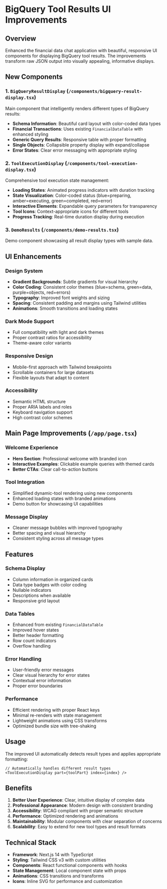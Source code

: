 # BigQuery Tool Results UI Improvements

## Overview

Enhanced the financial data chat application with beautiful, responsive UI components for displaying BigQuery tool results. The improvements transform raw JSON output into visually appealing, informative displays.

## New Components

### 1. `BigQueryResultDisplay` (`/components/bigquery-result-display.tsx`)

Main component that intelligently renders different types of BigQuery results:

- **Schema Information**: Beautiful card layout with color-coded data types
- **Financial Transactions**: Uses existing `FinancialDataTable` with enhanced styling  
- **Generic Query Results**: Responsive table with proper formatting
- **Single Objects**: Collapsible property display with expand/collapse
- **Error States**: Clear error messaging with appropriate styling

### 2. `ToolExecutionDisplay` (`/components/tool-execution-display.tsx`)

Comprehensive tool execution state management:

- **Loading States**: Animated progress indicators with duration tracking
- **State Visualization**: Color-coded status (blue=preparing, amber=executing, green=completed, red=error)
- **Interactive Elements**: Expandable query parameters for transparency
- **Tool Icons**: Context-appropriate icons for different tools
- **Progress Tracking**: Real-time duration display during execution

### 3. `DemoResults` (`/components/demo-results.tsx`)

Demo component showcasing all result display types with sample data.

## UI Enhancements

### Design System
- **Gradient Backgrounds**: Subtle gradients for visual hierarchy
- **Color Coding**: Consistent color themes (blue=schema, green=data, purple=objects, red=errors)
- **Typography**: Improved font weights and sizing
- **Spacing**: Consistent padding and margins using Tailwind utilities
- **Animations**: Smooth transitions and loading states

### Dark Mode Support
- Full compatibility with light and dark themes
- Proper contrast ratios for accessibility
- Theme-aware color variants

### Responsive Design
- Mobile-first approach with Tailwind breakpoints
- Scrollable containers for large datasets
- Flexible layouts that adapt to content

### Accessibility
- Semantic HTML structure
- Proper ARIA labels and roles
- Keyboard navigation support
- High contrast color schemes

## Main Page Improvements (`/app/page.tsx`)

### Welcome Experience
- **Hero Section**: Professional welcome with branded icon
- **Interactive Examples**: Clickable example queries with themed cards
- **Better CTAs**: Clear call-to-action buttons

### Tool Integration
- Simplified dynamic-tool rendering using new components
- Enhanced loading states with branded animations
- Demo button for showcasing UI capabilities

### Message Display
- Cleaner message bubbles with improved typography
- Better spacing and visual hierarchy
- Consistent styling across all message types

## Features

### Schema Display
- Column information in organized cards
- Data type badges with color coding
- Nullable indicators
- Descriptions when available
- Responsive grid layout

### Data Tables
- Enhanced from existing `FinancialDataTable`
- Improved hover states
- Better header formatting
- Row count indicators
- Overflow handling

### Error Handling
- User-friendly error messages
- Clear visual hierarchy for error states
- Contextual error information
- Proper error boundaries

### Performance
- Efficient rendering with proper React keys
- Minimal re-renders with state management
- Lightweight animations using CSS transforms
- Optimized bundle size with tree-shaking

## Usage

The improved UI automatically detects result types and applies appropriate formatting:

```tsx
// Automatically handles different result types
<ToolExecutionDisplay part={toolPart} index={index} />
```

## Benefits

1. **Better User Experience**: Clear, intuitive display of complex data
2. **Professional Appearance**: Modern design with consistent branding
3. **Accessibility**: WCAG compliant with proper semantic structure
4. **Performance**: Optimized rendering and animations
5. **Maintainability**: Modular components with clear separation of concerns
6. **Scalability**: Easy to extend for new tool types and result formats

## Technical Stack

- **Framework**: Next.js 14 with TypeScript
- **Styling**: Tailwind CSS v3 with custom utilities
- **Components**: React functional components with hooks
- **State Management**: Local component state with props
- **Animations**: CSS transitions and transforms
- **Icons**: Inline SVG for performance and customization
